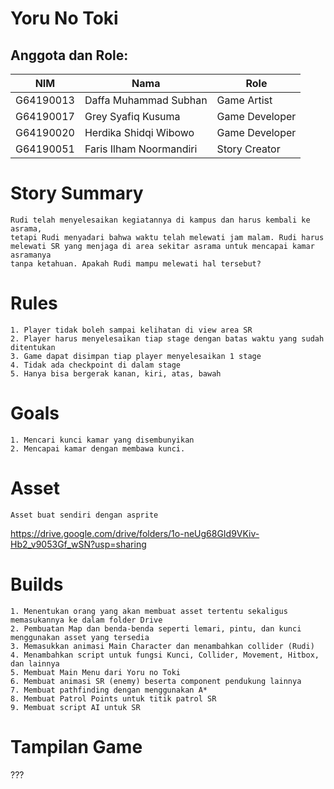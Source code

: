 # Yoru No Toki 

## Anggota dan Role:
<table>
    <thead>
        <tr>
            <th>NIM</th>
            <th>Nama</th>
            <th>Role</th>
        </tr>
    </thead>
    <tbody>
        <tr>
            <td>G64190013</td>
            <td>Daffa Muhammad Subhan</td>
            <td>Game Artist</td>
        </tr>
        <tr>
            <td>G64190017</td>
            <td>Grey Syafiq Kusuma</td>
            <td>Game Developer</td>
        </tr>
        <tr>
            <td>G64190020</td>
            <td>Herdika Shidqi Wibowo</td>
            <td>Game Developer</td>
        </tr>
        <tr>
            <td>G64190051</td>
            <td>Faris Ilham Noormandiri</td>
            <td>Story Creator</td>
        </tr>
    </tbody>
</table>

# Story Summary
```
Rudi telah menyelesaikan kegiatannya di kampus dan harus kembali ke asrama, 
tetapi Rudi menyadari bahwa waktu telah melewati jam malam. Rudi harus 
melewati SR yang menjaga di area sekitar asrama untuk mencapai kamar asramanya 
tanpa ketahuan. Apakah Rudi mampu melewati hal tersebut?
```

# Rules
```
1. Player tidak boleh sampai kelihatan di view area SR
2. Player harus menyelesaikan tiap stage dengan batas waktu yang sudah ditentukan
3. Game dapat disimpan tiap player menyelesaikan 1 stage
4. Tidak ada checkpoint di dalam stage
5. Hanya bisa bergerak kanan, kiri, atas, bawah
```

# Goals
```
1. Mencari kunci kamar yang disembunyikan
2. Mencapai kamar dengan membawa kunci.
```

# Asset
```
Asset buat sendiri dengan asprite
```
https://drive.google.com/drive/folders/1o-neUg68GId9VKiv-Hb2_v9053Gf_wSN?usp=sharing


# Builds
```
1. Menentukan orang yang akan membuat asset tertentu sekaligus memasukannya ke dalam folder Drive
2. Pembuatan Map dan benda-benda seperti lemari, pintu, dan kunci menggunakan asset yang tersedia
3. Memasukkan animasi Main Character dan menambahkan collider (Rudi)
4. Menambahkan script untuk fungsi Kunci, Collider, Movement, Hitbox, dan lainnya
5. Membuat Main Menu dari Yoru no Toki
6. Membuat animasi SR (enemy) beserta component pendukung lainnya
7. Membuat pathfinding dengan menggunakan A*
8. Membuat Patrol Points untuk titik patrol SR
9. Membuat script AI untuk SR
```

# Tampilan Game
???
